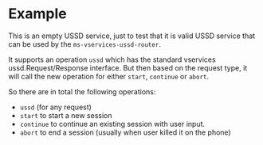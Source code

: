 # Example #
This is an empty USSD service, just to test that it is valid USSD service
that can be used by the `ms-vservices-ussd-router`.

It supports an operation `ussd` which has the standard vservices ussd.Request/Response
interface. But then based on the request type, it will call the new operation for either
`start`, `continue` or `abort`.

So there are in total the following operations:
- `ussd` (for any request)
- `start` to start a new session
- `continue` to continue an existing session with user input.
- `abort` to end a session (usually when user killed it on the phone)

